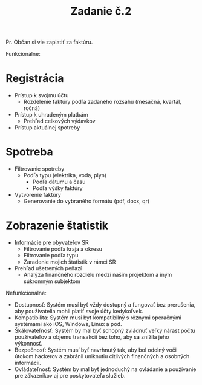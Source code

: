 ﻿---
layout: post
title:  "Zadanie č.2"
excerpt: ""
image: "/images/presentation.png"
---


Pr. Občan si vie zaplatiť za faktúru.

Funkcionálne:

# Registrácia
- Prístup k svojmu účtu
    - Rozdelenie faktúry podľa zadaného rozsahu (mesačná, kvartál, ročná)
- Prístup k uhradeným platbám
    - Prehľad celkových výdavkov
- Prístup aktuálnej spotreby

# Spotreba
- Filtrovanie spotreby
    - Podľa typu (elektrika, voda, plyn)
        - Podľa dátumu a času
        - Podľa výšky faktúry
- Vytvorenie faktúry
    - Generovanie do vybraného formátu (pdf, docx, qr)

# Zobrazenie štatistik
- Informácie pre obyvateľov SR
    - Filtrovanie podľa kraja a okresu
    - Filtrovanie podľa typu
    - Zaradenie mojich štatistik v rámci SR
- Prehľad ušetrených peňazí
    - Analýza finančného rozdielu medzi našim projektom a iným súkromným subjektom

Nefunkcionálne:

- Dostupnosť: Systém musí byť vždy dostupný a fungovať bez prerušenia, aby používatelia mohli platiť svoje účty kedykoľvek.
- Kompatibilita: Systém musí byť kompatibilný s rôznymi operačnými systémami ako iOS, Windows, Linux a pod.
- Škálovateľnosť: Systém by mal byť schopný zvládnuť veľký nárast počtu používateľov a objemu transakcií bez toho, aby sa znížila jeho výkonnosť.
- Bezpečnosť: Systém musí byť navrhnutý tak, aby bol odolný voči útokom hackerov a zabránil uniknutiu citlivých finančných a osobných informácií.
- Ovládateľnosť: Systém by mal byť jednoduchý na ovládanie a používanie pre zákazníkov aj pre poskytovateľa služieb.

